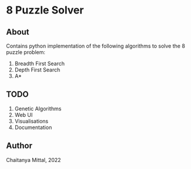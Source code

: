 # 8 Puzzle Solver

## About

Contains python implementation of the following algorithms to solve the 8 puzzle problem:
1. Breadth First Search
2. Depth First Search
3. A*

## TODO

1. Genetic Algorithms
2. Web UI
3. Visualisations
4. Documentation

## Author
Chaitanya Mittal, 2022

